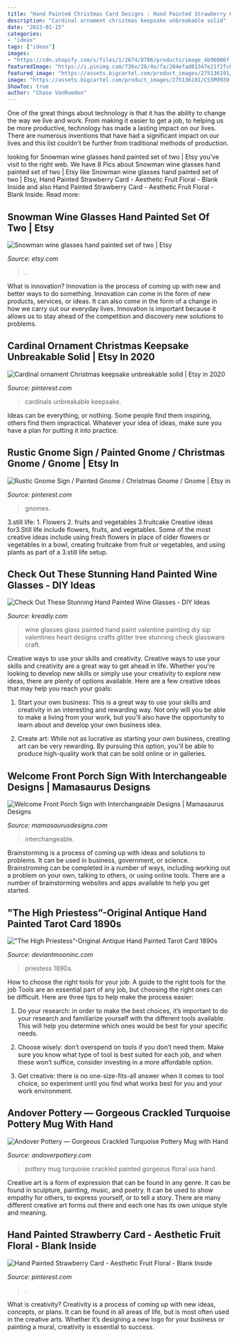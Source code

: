 ```yaml
---
title: "Hand Painted Christmas Card Designs : Hand Painted Strawberry Card"
description: "Cardinal ornament christmas keepsake unbreakable solid"
date: "2023-01-15"
categories:
- "ideas"
tags: ["ideas"]
images:
- "https://cdn.shopify.com/s/files/1/2674/8786/products/image_4b96006f-67f9-411d-85d7-175deb91527f_1200x1200.jpg?v=1595516947"
featuredImage: "https://i.pinimg.com/736x/28/4e/fa/284efad01347e21f2fc0cadb8613d579.jpg"
featured_image: "https://assets.bigcartel.com/product_images/275136191/CSSM9939.JPG?auto=format&amp;fit=max&amp;h=1200&amp;w=1200"
image: "https://assets.bigcartel.com/product_images/275136191/CSSM9939.JPG?auto=format&amp;fit=max&amp;h=1200&amp;w=1200"
ShowToc: true
author: "Chase VonRueden"
---
```



One of the great things about technology is that it has the ability to change the way we live and work. From making it easier to get a job, to helping us be more productive, technology has made a lasting impact on our lives. There are numerous inventions that have had a significant impact on our lives and this list couldn't be further from traditional methods of production.

	

		
looking for Snowman wine glasses hand painted set of two | Etsy you've visit to the right web. We have 8 Pics about Snowman wine glasses hand painted set of two | Etsy like Snowman wine glasses hand painted set of two | Etsy, Hand Painted Strawberry Card - Aesthetic Fruit Floral - Blank Inside and also Hand Painted Strawberry Card - Aesthetic Fruit Floral - Blank Inside. Read more:
		
    
## Snowman Wine Glasses Hand Painted Set Of Two | Etsy

<img loading=lazy src="https://i.etsystatic.com/6033049/r/il/93fdc8/369743190/il_794xN.369743190_d6f4.jpg" onerror="this.onerror=null;this.src='https://tse2.mm.bing.net/th?id=OIP.EvOEiOFGEuwVsHYZuqdWtAHaLE&amp;pid=15.1';" alt="Snowman wine glasses hand painted set of two | Etsy">

_Source: etsy.com_

>. 

	

What is innovation?
Innovation is the process of coming up with new and better ways to do something. Innovation can come in the form of new products, services, or ideas. It can also come in the form of a change in how we carry out our everyday lives. Innovation is important because it allows us to stay ahead of the competition and discovery new solutions to problems.

    
## Cardinal Ornament Christmas Keepsake Unbreakable Solid | Etsy In 2020

<img loading=lazy src="https://i.pinimg.com/736x/28/4e/fa/284efad01347e21f2fc0cadb8613d579.jpg" onerror="this.onerror=null;this.src='https://tse3.mm.bing.net/th?id=OIP.SFiCwVEc2Sn2sduuQ6YVNQHaJ3&amp;pid=15.1';" alt="Cardinal ornament Christmas keepsake unbreakable solid | Etsy in 2020">

_Source: pinterest.com_

>cardinals unbreakable keepsake. 

	

Ideas can be everything, or nothing. Some people find them inspiring, others find them impractical. Whatever your idea of ideas, make sure you have a plan for putting it into practice.

    
## Rustic Gnome Sign / Painted Gnome / Christmas Gnome / Gnome | Etsy In

<img loading=lazy src="https://i.pinimg.com/736x/5a/a6/5f/5aa65ff1e6a39ea5eec5a4655f2f91d0.jpg" onerror="this.onerror=null;this.src='https://tse4.mm.bing.net/th?id=OIP.YMMmOzw8mEf5ba6z1BTsmwHaHa&amp;pid=15.1';" alt="Rustic Gnome Sign / Painted Gnome / Christmas Gnome / Gnome | Etsy in">

_Source: pinterest.com_

>gnomes. 

	

3.still life: 1. Flowers 2. fruits and vegetables 3.fruitcake
Creative ideas for3.Still life include flowers, fruits, and vegetables. Some of the most creative ideas include using fresh flowers in place of older flowers or vegetables in a bowl, creating fruitcake from fruit or vegetables, and using plants as part of a 3.still life setup.

    
## Check Out These Stunning Hand Painted Wine Glasses - DIY Ideas

<img loading=lazy src="https://kreadiy.com/wp-content/uploads/2017/01/hand-painted-wine-glasses-1.jpg" onerror="this.onerror=null;this.src='https://tse1.mm.bing.net/th?id=OIP.tjIYcHBmNydxzSnNhNDJQgHaJ4&amp;pid=15.1';" alt="Check Out These Stunning Hand Painted Wine Glasses - DIY Ideas">

_Source: kreadiy.com_

>wine glasses glass painted hand paint valentine painting diy sip valentines heart designs crafts glitter tree stunning check glassware craft. 

	

Creative ways to use your skills and creativity.
Creative ways to use your skills and creativity are a great way to get ahead in life. Whether you're looking to develop new skills or simply use your creativity to explore new ideas, there are plenty of options available. Here are a few creative ideas that may help you reach your goals:
1. Start your own business: This is a great way to use your skills and creativity in an interesting and rewarding way. Not only will you be able to make a living from your work, but you'll also have the opportunity to learn about and develop your own business idea.

2. Create art: While not as lucrative as starting your own business, creating art can be very rewarding. By pursuing this option, you'll be able to produce high-quality work that can be sold online or in galleries.


    
## Welcome Front Porch Sign With Interchangeable Designs | Mamasaurus Designs

<img loading=lazy src="https://assets.bigcartel.com/product_images/275136191/CSSM9939.JPG?auto=format&amp;fit=max&amp;h=1200&amp;w=1200" onerror="this.onerror=null;this.src='https://tse1.mm.bing.net/th?id=OIP.gMNFZD83s3GPt4w23BAyawHaHa&amp;pid=15.1';" alt="Welcome Front Porch Sign with Interchangeable Designs | Mamasaurus Designs">

_Source: mamasaurusdesigns.com_

>interchangeable. 

	

Brainstorming is a process of coming up with ideas and solutions to problems. It can be used in business, government, or science. Brainstroming can be completed in a number of ways, including working out a problem on your own, talking to others, or using online tools. There are a number of brainstorming websites and apps available to help you get started.

    
## &quot;The High Priestess”-Original Antique Hand Painted Tarot Card 1890s

<img loading=lazy src="https://cdn.shopify.com/s/files/1/2674/8786/products/image_4b96006f-67f9-411d-85d7-175deb91527f_1200x1200.jpg?v=1595516947" onerror="this.onerror=null;this.src='https://tse4.mm.bing.net/th?id=OIP.54a3JEZ_B4faCYFYtWKuqgHaHa&amp;pid=15.1';" alt="&quot;The High Priestess”-Original Antique Hand Painted Tarot Card 1890s">

_Source: deviantmooninc.com_

>priestess 1890s. 

	

How to choose the right tools for your job: A guide to the right tools for the job
Tools are an essential part of any job, but choosing the right ones can be difficult. Here are three tips to help make the process easier:
1. Do your research: in order to make the best choices, it’s important to do your research and familiarize yourself with the different tools available. This will help you determine which ones would be best for your specific needs.

2. Choose wisely: don’t overspend on tools if you don’t need them. Make sure you know what type of tool is best suited for each job, and when these won’t suffice, consider investing in a more affordable option.

3. Get creative: there is no one-size-fits-all answer when it comes to tool choice, so experiment until you find what works best for you and your work environment.

    
## Andover Pottery — Gorgeous Crackled Turquoise Pottery Mug With Hand

<img loading=lazy src="https://assets.bigcartel.com/product_images/241589228/IMG_5313.jpg?auto=format&amp;fit=max&amp;h=1200&amp;w=1200" onerror="this.onerror=null;this.src='https://tse1.mm.bing.net/th?id=OIP.t53jiEOD4CVueRV1bRdhhAHaHa&amp;pid=15.1';" alt="Andover Pottery — Gorgeous Crackled Turquoise Pottery Mug with Hand">

_Source: andoverpottery.com_

>pottery mug turquoise crackled painted gorgeous floral usa hand. 

	

Creative art is a form of expression that can be found in any genre. It can be found in sculpture, painting, music, and poetry. It can be used to show empathy for others, to express yourself, or to tell a story. There are many different creative art forms out there and each one has its own unique style and meaning.

    
## Hand Painted Strawberry Card - Aesthetic Fruit Floral - Blank Inside

<img loading=lazy src="https://i.pinimg.com/736x/af/c9/3a/afc93afbe221caef6e00d844fe9f9946.jpg" onerror="this.onerror=null;this.src='https://tse2.mm.bing.net/th?id=OIP.AZKXNRaaiB8qaXMGWaSQrQHaJ3&amp;pid=15.1';" alt="Hand Painted Strawberry Card - Aesthetic Fruit Floral - Blank Inside">

_Source: pinterest.com_

>. 

	

What is creativity?
Creativity is a process of coming up with new ideas, concepts, or plans. It can be found in all areas of life, but is most often used in the creative arts. Whether it’s designing a new logo for your business or painting a mural, creativity is essential to success.

